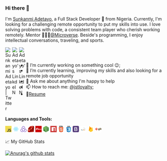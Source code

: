 ### Hi there 👋
I'm [Sunkanmi Adetayo](https://jstloyal.github.io/portfolio/index.html), a Full Stack Developer 🚀 from Nigeria. Currently, I'm looking for a challenging remote opportunity to put my skills into use. I love solving problems with code, a consistent team player who cherish working remotely. Mentor 👨🏽‍💼[@Microverse](https://www.microverse.org/). Beside's programming, I enjoy intellectual conversations, traveling, and sports.

<a href="https://twitter.com/jstloyalTY">
  <img align="left" alt="Sunkanmi Adetayo | Twitter" width="22px" src="https://cdn.jsdelivr.net/npm/simple-icons@v3/icons/twitter.svg" />
</a>
<a href="https://www.linkedin.com/in/jstloyalty/">
  <img align="left" alt="Adetayo's LinkdeIN" width="22px" src="https://cdn.jsdelivr.net/npm/simple-icons@v3/icons/linkedin.svg" />
</a>
<a href="https://medium.com/@jstloyalty">
  <img align="left" alt="Adetayo's LinkdeIN" width="22px" src="https://cdn.jsdelivr.net/npm/simple-icons@v3/icons/medium.svg" />
</a>
<br>
<br>


- 🔭 I’m currently working on something cool :wink:;
- 🌱 I’m currently learning, improving my skills and also looking for a remote job opportunity
- 💬 Ask me about anything I'm happy to help
- 📫 How to reach me: [@jstloyalty](https://twitter.com/jstloyalTY);
- 📝[Resume](https://res.cloudinary.com/jstloyalty/image/upload/v1605366494/x30lwxzxa7akmnse2gcr.pdf)
<br>
<br>

**Languages and Tools:**  

<code><img height="20" src="https://raw.githubusercontent.com/github/explore/80688e429a7d4ef2fca1e82350fe8e3517d3494d/topics/javascript/javascript.png"></code>
<code><img height="20" src="https://raw.githubusercontent.com/github/explore/80688e429a7d4ef2fca1e82350fe8e3517d3494d/topics/react/react.png"></code>
<code><img height="20" src="https://raw.githubusercontent.com/github/explore/80688e429a7d4ef2fca1e82350fe8e3517d3494d/topics/redux/redux.png"></code>
<code><img height="20" src="https://raw.githubusercontent.com/github/explore/80688e429a7d4ef2fca1e82350fe8e3517d3494d/topics/ruby/ruby.png"></code>
<code><img height="20" src="https://raw.githubusercontent.com/github/explore/5c058a388828bb5fde0bcafd4bc867b5bb3f26f3/topics/rails/rails.png"></code>
<code><img height="20" src="https://raw.githubusercontent.com/github/explore/80688e429a7d4ef2fca1e82350fe8e3517d3494d/topics/nodejs/nodejs.png"></code>
<code><img height="20" src="https://raw.githubusercontent.com/github/explore/80688e429a7d4ef2fca1e82350fe8e3517d3494d/topics/npm/npm.png"></code>
<code><img height="20" src="https://raw.githubusercontent.com/github/explore/80688e429a7d4ef2fca1e82350fe8e3517d3494d/topics/html/html.png"></code>
<code><img height="20" src="https://raw.githubusercontent.com/github/explore/80688e429a7d4ef2fca1e82350fe8e3517d3494d/topics/css/css.png"></code>
<code><img height="20" src="https://raw.githubusercontent.com/github/explore/80688e429a7d4ef2fca1e82350fe8e3517d3494d/topics/bootstrap/bootstrap.png"></code>
<code><img height="20" src="https://raw.githubusercontent.com/github/explore/80688e429a7d4ef2fca1e82350fe8e3517d3494d/topics/mysql/mysql.png"></code>
<code><img height="20" src="https://raw.githubusercontent.com/github/explore/80688e429a7d4ef2fca1e82350fe8e3517d3494d/topics/firebase/firebase.png"></code>
<code><img height="20" src="https://raw.githubusercontent.com/github/explore/80688e429a7d4ef2fca1e82350fe8e3517d3494d/topics/git/git.png"></code>
<br>
<br>
📈 My GitHub Stats

[![Anurag's github stats](https://github-readme-stats.vercel.app/api?username=jstloyal&show_icons=true&theme=radical)](https://github.com/anuraghazra/github-readme-stats)
